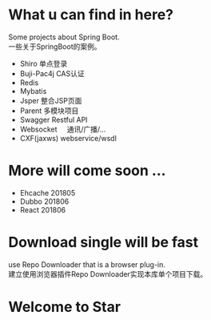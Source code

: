 # What u can find in here?
Some projects about Spring Boot.<br>
一些关于SpringBoot的案例。
- Shiro         单点登录
- Buji-Pac4j    CAS认证
- Redis 
- Mybatis 
- Jsper         整合JSP页面
- Parent        多模块项目
- Swagger       Restful API
- Websocket     通讯/广播/...
- CXF(jaxws)    webservice/wsdl

# More will come soon ...
- Ehcache   201805
- Dubbo     201806
- React     201806

# Download single will be fast
use Repo Downloader that is a browser plug-in.<br>
建立使用浏览器插件Repo Downloader实现本库单个项目下载。

# Welcome to Star



